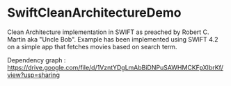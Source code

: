 # SwiftCleanArchitectureDemo
Clean Architecture implementation in SWIFT as preached by Robert C. Martin aka "Uncle Bob".
Example has been implemented using SWIFT 4.2 on a simple app that fetches movies based on search term.

Dependency graph :
https://drive.google.com/file/d/1VzntYDgLmAbBiDNPuSAWHMCKFpXIbrKf/view?usp=sharing

